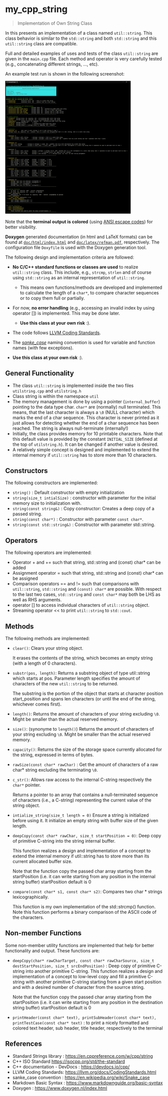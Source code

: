 # my_cpp_string
> Implementation of Own String Class
 
 In this presents an implementation of a class named `util::string`. This class behavior is similar to the `std::string` and both  `std::string` and this `util::string` class are compatible.

Full and detailed examples of uses and tests of the class `util::string` are given in the `main.cpp` file. Each method and operator is very carefully tested (e.g., concatenating different strings, ..., etc).

An example test run is shown in the following screenshot:

<img src="doc/figures/screenshot.png" alt="fishy" width="400px">

Note that the **terminal output is colored** (using [ANSI escape codes](https://en.wikipedia.org/wiki/ANSI_escape_code)) for better visibility.


**Doxygen** generated documentation (in html and LaTeX formats) can be found at [`doc/html/index.html`](doc/html/index.html) and [`doc/latex/refman.pdf`](doc/latex/refman.pdf), respectively. The configuration file `Doxyfile` is used with the Doxygen generation tool.


The following design and implementation criteria are followed:
* **No C/C++ standard functions or classes are used** to realize `util::string` class. This include, e.g., `strcmp`, `strlen` and of course using `std::string` as an internal representation of `util::string`.
  * This means own functions/methods are developed and implemented to calculate the length of a `char*`, to compare character sequences or to copy them full or partially.
* For now, **no error handling** (e.g., accessing an invalid index by using operator []) is implemented. This may be done later.
  * **Use this class at your own risk** :).
* The code follows [LLVM Coding Standards](https://llvm.org/docs/CodingStandards.html).
* The *[sanke_case](https://en.wikipedia.org/wiki/Snake_case)* naming convention is used for variable and function names (with few exceptions).

* **Use this class at your own risk** :).

 ## General Functionality
* The class `util::string` is implemented inside the two files `utilstring.cpp` and `utilstring.h`
* Class string is within the namespace `util`
* The memory management is done by using a pointer (`internal_buffer`) pointing to the data type char. `char*` are (normally) null terminated. This means, that the last character is always a `\0` (NULL character) which marks the end of a char sequence. This character is never printed as it just allows for detecting whether the end of a char sequence has been reached. The string is always null-terminate (internally!)
* Initially, the class provides memory for 10 printable characters. Note that this default value is provided by the constant `INITIAL_SIZE` (defined at the top of `utilstring.h`). It can be changed if another value is desired. 
* A relatively simple concept is designed and implemented to extend the internal memory if `util::string` has to store more than 10 characters.


## Constructors
The following constructors are implemented:
* `string()` : Default constructor with empty initialization
* `string(size_t intialSize)` : constructor with parameter for the initial memory size to initialization with.
* `string(const string&)` : Copy constructor: Creates a deep copy of a passed string.
* `string(const char*)` : Constructor with parameter `const char*`.
* `string(const std::string&)` : Constructor with parameter std::string.

## Operators
The following operators are implemented:
* Operator + and += such that string, std::string and (const) char* can be added
* Assignment operator = such that string, std::string and (const) char* can be assigned
* Comparison operators == and != such that comparisons with `util::string`, `std::string` and `(const) char*` are possible. With respect to the last two cases, `std::string` and `const char*` may both be LHS as well as RHS arguments.
* operator [] to access individual characters of `util::string` object.
* Streaming operator << to print `util::string` to `std::cout`.

## Methods
The following methods are implemented:
* `clear()`: Clears your string object.

  It erases the contents of the string, which becomes an empty string (with a length of 0 characters).

* `substr(pos, length)`: Returns a substring object of type util::string which starts at pos. Parameter length specifies the amount of characters of the new `util::string` to be returned.

  The substring is the portion of the object that starts at character position start_position and spans len characters (or until the end of the string, whichever comes first).
  
* `length()`: Returns the amount of characters of your string excluding `\0`. Might be smaller than the actual reserved memory.

* `size()`: (synonyme to `length()`) Returns the amount of characters of your string excluding `\0`. Might be smaller than the actual reserved memory.

* `capacity()`: Returns the size of the storage space currently allocated for the string, expressed in terms of bytes.

* `rawSize(const char* rawChar)` : Get the amount of characters of a raw char* string excluding the terminating `\0`.

* `c_str()`: Allows raw access to the internal C-string respectively the `char*` pointer.

  Returns a pointer to an array that contains a null-terminated sequence of characters (i.e., a C-string) representing the current value of the string object.

* `intialize_string(size_t length = 0)` Ensure a string is initialized before using it. It initialize an empty string with buffer size of the given length.

* `deepCopy(const char* rawChar, size_t startPosition = 0)`: Deep copy of primitive C-string into the string internal buffer. 
  
  This function realizes a design and implementation of a concept to extend the internal memory if util::string has to store more than its current allocated buffer size. 

  Note that the function copy the passed char array starting from the startPosition (i.e. it can write starting from any position in the internal
string buffer) startPosition default is 0

* `compare(const char* s1, const char* s2)`: Compares two char * strings lexicographically.
  
  This function is my own implementation of the std::strcmp() function. Note this function performs a binary comparison of the ASCII code of the characters.

## Non-member Functions
Some non-member utility functions are implemented that help for better functionality and output. These functions are:
* `deepCopy(char* rawCharTarget, const char* rawCharSource, size_t destStartPosition, size_t srcEndPosition)` : Deep copy of primitive C-string into another primitive C-string.
  This function realizes a design and implementation of a concept to low-level copy and fill a primitive C-string with another primitive C-string starting from a given start position and with a desired number of character from the sourrce string.

  Note that the function copy the passed char array starting from the startPosition (i.e. it can write starting from any position in the destination string buffer) startPosition default is 0

* `printHeader(const char* text), printSubHeader(const char* text), printTestCase(const char* text)` : to print a nicely formatted and colored text header, sub header, title header, respectively to the terminal


## References
* Standard Strings library : https://en.cppreference.com/w/cpp/string
* C++ ISO Standard https://isocpp.org/std/the-standard
* C++ documentation - DevDocs : https://devdocs.io/cpp/
* LLVM Coding Standards: https://llvm.org/docs/CodingStandards.html
* sanke_case convention : https://en.wikipedia.org/wiki/Snake_case
* Markdown Basic Syntax : https://www.markdownguide.org/basic-syntax
* Doxygen : https://www.doxygen.nl/index.html
